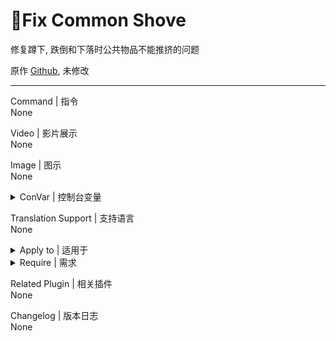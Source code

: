 # 📌Fix Common Shove

修复蹲下, 跌倒和下落时公共物品不能推挤的问题

原作 [Github](https://github.com/Target5150/MoYu_Server_Stupid_Plugins/tree/de27cc3d42a802cbe081c90c325f7d9ed4b2d9ff/The%20Last%20Stand/l4d_fix_common_shove), 未修改

---

Command | 指令
<br>None

Video | 影片展示
<br>None

Image | 图示
<br>None

<details><summary>ConVar | 控制台变量</summary>

cfg/sourcemod
```sourcepawn
// 修复推的标志, 1=蹲下, 2=跌倒, 4=下落
// Minimum: "0.000000"
// Maximum: "7.000000"
l4d_common_shove_flag "7"
```
</details>

Translation Support | 支持语言
<br>None

<details><summary>Apply to | 适用于</summary>

```php
L4D2
```
</details>

<details><summary>Require | 需求</summary>

1. [[L4D & L4D2] Left 4 DHooks Direct](https://forums.alliedmods.net/showthread.php?t=321696)
2. [Actions](https://forums.alliedmods.net/showthread.php?p=2771520)
</details>

Related Plugin | 相关插件
<br>None

Changelog | 版本日志
<br>None